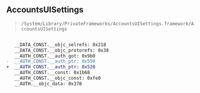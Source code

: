 ## AccountsUISettings

> `/System/Library/PrivateFrameworks/AccountsUISettings.framework/AccountsUISettings`

```diff

   __DATA_CONST.__objc_selrefs: 0x218
   __DATA_CONST.__objc_protorefs: 0x38
   __AUTH_CONST.__auth_got: 0x9b0
-  __AUTH_CONST.__auth_ptr: 0x550
+  __AUTH_CONST.__auth_ptr: 0x528
   __AUTH_CONST.__const: 0x1b68
   __AUTH_CONST.__objc_const: 0xfe0
   __AUTH.__objc_data: 0x370

```
